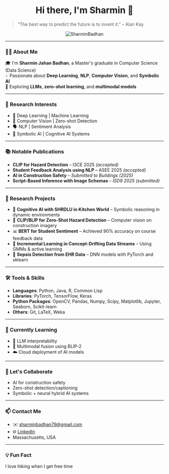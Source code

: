 <h1 align="center">Hi there, I'm Sharmin 👋</h1>

> “The best way to predict the future is to invent it.” – Alan Kay

<p align="center">
  <img src="https://komarev.com/ghpvc/?username=SharminBadhan&label=Profile%20views&color=0e75b6&style=flat" alt="SharminBadhan" />
</p>

---

### 👩‍💻 About Me

🎓 I'm **Sharmin Jahan Badhan**, a Master's graduate in Computer Science (Data Science)  
💡 Passionate about **Deep Learning**, **NLP**, **Computer Vision**, and **Symbolic AI**  
🧠 Exploring **LLMs**, **zero-shot learning**, and **multimodal models**  

---

### 🔬 Research Interests

- 🔎 Deep Learning | Machine Learning
- 📸 Computer Vision | Zero-shot Detection
- 🗣️ NLP | Sentiment Analysis
- 🧠 Symbolic AI | Cognitive AI Systems

---

### 📚 Notable Publications

- **CLIP for Hazard Detection** – I3CE 2025 *(accepted)*
- **Student Feedback Analysis using NLP** – ASEE 2025 *(accepted)*
- **AI in Construction Safety** – *Submitted to Buildings (2025)*
- **Script-Based Inference with Image Schemas** – *ISD9 2025 (submitted)*



---

### 🧪 Research Projects

- 🧱 **Cognitive AI with SHRDLU in Kitchen World** – Symbolic reasoning in dynamic environments
- 🧯 **CLIP/BLIP for Zero-Shot Hazard Detection** – Computer vision on construction imagery
- 📊 **BERT for Student Sentiment** – Achieved 90% accuracy on course feedback data
- 🔁 **Incremental Learning in Concept-Drifting Data Streams** – Using GMMs & active learning
- 🧬 **Sepsis Detection from EHR Data** – DNN models with PyTorch and sklearn

---

### 🛠️ Tools & Skills

- **Languages**: Python, Java, R, Common Lisp  
- **Libraries**: PyTorch, TensorFlow, Keras
- **Python Packages**: OpenCV, Pandas, Numpy, Scipy, Matplotlib, Jupyter, Seaborn, Scikit-learn
- **Others**: Git, LaTeX, Weka

---

### 🌱 Currently Learning

- 🧠 LLM interpretability
- 🔗 Multimodal fusion using BLIP-2
- ☁️ Cloud deployment of AI models

---

### 🤝 Let's Collaborate

- AI for construction safety
- Zero-shot detection/captioning
- Symbolic + neural hybrid AI systems

---

### 📫 Contact Me

- ✉️ [sharminbadhan79@gmail.com](mailto:sharminbadhan79@gmail.com)
- 🌐 [LinkedIn](https://www.linkedin.com/in/(https://www.linkedin.com/in/sharmin-badhan-32a268220/))
- Massachusetts, USA

---


### 💡 Fun Fact

 I love hiking when I get free time 

